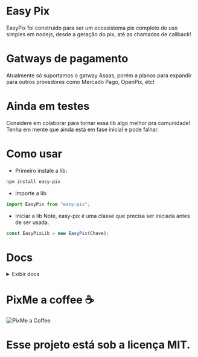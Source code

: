 # Easy Pix
EasyPix foi construido para ser um ecossistema pix completo de uso simples em nodejs, desde a geração do pix, até as chamadas de callback!

# Gatways de pagamento
Atualmente só suportamos o gatway Asaas, porém a planos para expandir para outros provedores como Mercado Pago, OpenPix, etc!

# Ainda em testes
Considere em colaborar para tornar essa lib algo melhor pra comunidade! Tenha em mente que ainda está em fase inicial e pode falhar.

# Como usar
- Primeiro instale a lib:
```bash
npm install easy-pix
```

- Importe a lib
```js
import EasyPix from "easy-pix";
```

- Iniciar a lib
Note, easy-pix é uma classe que precisa ser iniciada antes de ser usada.
```js
const EasyPixLib = new EasyPix(Chave);
```

# Docs
<details>
  <summary>Exibir docs</summary>
  
# EasyPix: Constructor
O construtor EasyPix recebe parametros obrigatorios e opcionais, sendo eles:

**Obrigatorios**:
- **apiKey**: A chave de api, por padrão, a sua chave asaas sandbox.

**Opcionais**:<br />
- **useSandbox**: Define se é a api em modo de testes ou não, por padrão vem definido como true, lembre-se, a chave de api deve acompanhar esse argumento, se sua chave for sandbox, isso deve ser definido como true, se não, como false
- **loopSecondsDelay**: Define o tempo do loop que irá checar se os pagamentos foram efetuados ou não. Por padrão vem definido como 60 segundos.
- **provider**: O provedor do gatway. Atualmente so asaas é suportado.
- **configPath**: Caminho do json de configuração. É onde será salvo os pagamentos pendentes para caso o script venha a cair, os dados ainda estejam salvos.

# EasyPix: Metódos:
A classe easypix após iniciada exporta alguns metódos para acesso. Confira-os:

<details>
  <summary>EasyPixLib.onDue e EasyPixLib.onPaid</summary>
  
### onDue e onPaid
São os callbacks de quando um pix é pagou ou expirado. Recebe uma função de argumentos (id: seu id passado para o pagamento, metadata: seus_metadados), sendo aplicado como:
```js
EasyPixLib.onDue((id: string, metadata: any): void => {});
```
Ou:
```js
EasyPixLib.onPaid((id: string, metadata: any): void => {});
```
</details>

<details>
  <summary>EasyPixLib.create</summary>
  
## EasyPixLib.create

Sua função mais parceira. Ela cria codigos pix expiraveis pra você.

### Parâmetros:

- **id** (string): Identificador único para a transação PIX.
- **clientName** (string): Nome do cliente associado à transação.
- **cpfCnpjEmail** (string): Documento identificador do cliente (sem pontuação).
- **value** (number): Valor a ser cobrado na transação PIX.
- **description** (string): Descrição da transação PIX.
- **expiresIn** (number): Tempo de expiração da transação em segundos 
  - Padrão: 5 minutos
  - Mínimo: 1 minuto
  - Máximo: 48 horas
- **metadata** (any): Dados adicionais a serem salvos na transação e recuperados posteriormente.

### Retorno:

- Retorna uma Promise que resolve em um objeto com as seguintes propriedades:

  - **encodedImage** (string): A imagem em formato base64.
  - **payload** (string): O código PIX que pode ser copiado e colado.
  - **expirationDate** (Date): Objeto Date representando a data de expiração da transação PIX.
  - **value** (number): O valor total cobrado na transação PIX.
  - **netValue** (number): O valor líquido após descontos do provedor de gateway.


### Exemplo de Uso:

```javascript
const pix = await EasyPixLib.create(
  id: "Seu identificador único",
  clientName: "Nome do seu cliente",
  cpfCnpjEmail: "Documento identificador do seu cliente",
  value: Valor a ser cobrado,
  description: "Descrição do pix",
  expiresIn: Valor em segundos para expiração (padrão: 5 minutos, mínimo: 1 minuto, máximo: 48 horas),
  metadata: são os dados que você quer salvar nesse pagamento e receber depois
);

```

</details>

<details>
  <summary>EasyPixLib.deleteCob</summary>
  
## EasyPixLib.deleteCob

Essa função deleta uma cobrança.

### Parâmetros:

- **id** (string): Seu identificador único da cobrança

### Retorno:

- Retorna uma Promise que resolve em Void

### Exemplo de Uso:

```javascript
await EasyPixLib.deleteCob(
  id: "Seu identificador único"
);

```

</details>

<details>
  <summary>EasyPixLib.transfer</summary>
  
## EasyPixLib.transfer

Essa função faz uma transferencia bancária via pix

### Parâmetros:

- **value** (number): Valor a ser transferido
- **pixAddressKey** (string): A chave pix
- **pixAddressKeyType** ("CPF" | "EMAIL" | "CNPJ" | "PHONE" | "EVP"): Enum do tipo de chave
- **description** (string): Descrição da transferencia.

### Retorno:

- Retorna uma Promise que resolve em um objeto com as seguintes propriedades:

  - **authorized** (boolean): se a transferencia foi autorizada.
  - **transferFee** (number): taxa da transferencia
  - **netValue** (number): o valor(ja descontado da taxa) que foi transferido
  - **value** (number): O valor que foi transferido

### Exemplo de Uso:

```javascript
const pix = await EasyPixLib.transfer(
  value: o valor,
  pixAddressKey: a chave,
  pixAddressKeyType: o tipo da chave,
  description: a descrição.
);

```

</details>

<details>
  <summary>EasyPixLib.pendingPayments</summary>

### pendingPayments
É o objeto de pagamentos pendentes. Pode ser acessado com:
```js
EasyPixLib.pendingPayments;
```
</details>
</details>

# PixMe a coffee ☕
![PixMe a Coffee](https://pixmeacoffee.vercel.app/_next/image?url=https%3A%2F%2Fapi.qrserver.com%2Fv1%2Fcreate-qr-code%2F%3Fsize%3D206x206%26data%3D00020126360014BR.GOV.BCB.PIX0114%2B55329848279105204000053039865802BR5922Ytalo%20da%20Silva%20Batalha6003Uba62070503***63049B02&w=256&q=75 "PixMe a coffee")

# Esse projeto está sob a licença MIT.